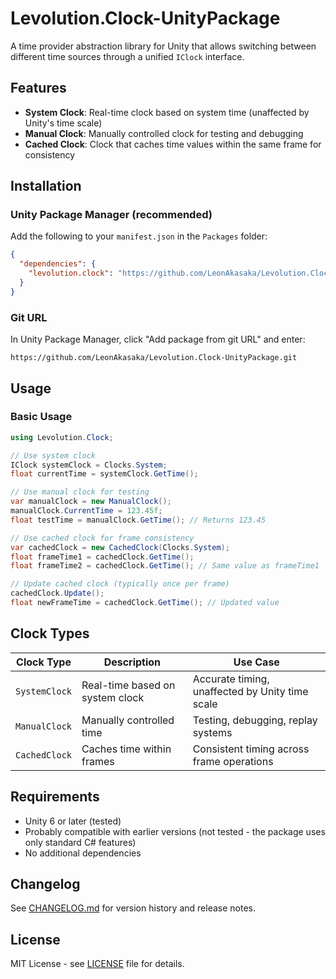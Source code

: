# Levolution.Clock-UnityPackage

A time provider abstraction library for Unity that allows switching between different time sources through a unified `IClock` interface.

## Features

- **System Clock**: Real-time clock based on system time (unaffected by Unity's time scale)
- **Manual Clock**: Manually controlled clock for testing and debugging
- **Cached Clock**: Clock that caches time values within the same frame for consistency

## Installation

### Unity Package Manager (recommended)

Add the following to your `manifest.json` in the `Packages` folder:

```json
{
  "dependencies": {
    "levolution.clock": "https://github.com/LeonAkasaka/Levolution.Clock-UnityPackage.git"
  }
}
```

### Git URL

In Unity Package Manager, click "Add package from git URL" and enter:

``` text
https://github.com/LeonAkasaka/Levolution.Clock-UnityPackage.git
```

## Usage

### Basic Usage

```csharp
using Levolution.Clock;

// Use system clock
IClock systemClock = Clocks.System;
float currentTime = systemClock.GetTime();

// Use manual clock for testing
var manualClock = new ManualClock();
manualClock.CurrentTime = 123.45f;
float testTime = manualClock.GetTime(); // Returns 123.45

// Use cached clock for frame consistency
var cachedClock = new CachedClock(Clocks.System);
float frameTime1 = cachedClock.GetTime();
float frameTime2 = cachedClock.GetTime(); // Same value as frameTime1

// Update cached clock (typically once per frame)
cachedClock.Update();
float newFrameTime = cachedClock.GetTime(); // Updated value
```

## Clock Types

| Clock Type | Description | Use Case |
|------------|-------------|----------|
| `SystemClock` | Real-time based on system clock | Accurate timing, unaffected by Unity time scale |
| `ManualClock` | Manually controlled time | Testing, debugging, replay systems |
| `CachedClock` | Caches time within frames | Consistent timing across frame operations |

## Requirements

- Unity 6 or later (tested)
- Probably compatible with earlier versions (not tested - the package uses only standard C# features)
- No additional dependencies

## Changelog

See [CHANGELOG.md](CHANGELOG.md) for version history and release notes.

## License

MIT License - see [LICENSE](LICENSE) file for details.
